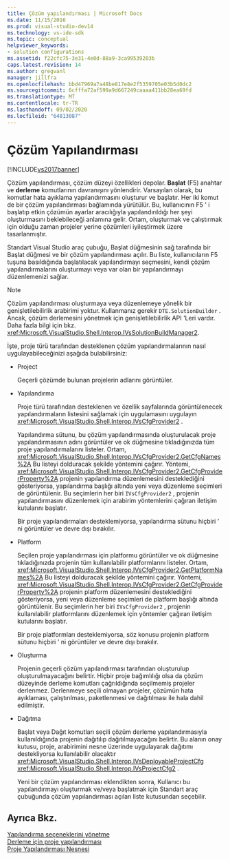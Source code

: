 ```yaml
---
title: Çözüm yapılandırması | Microsoft Docs
ms.date: 11/15/2016
ms.prod: visual-studio-dev14
ms.technology: vs-ide-sdk
ms.topic: conceptual
helpviewer_keywords:
- solution configurations
ms.assetid: f22cfc75-3e31-4e0d-88a9-3ca99539203b
caps.latest.revision: 14
ms.author: gregvanl
manager: jillfra
ms.openlocfilehash: bbd47969a7a48be817e8e2f5359705e03b5d0dc2
ms.sourcegitcommit: 6cfffa72af599a9d667249caaaa411bb28ea69fd
ms.translationtype: MT
ms.contentlocale: tr-TR
ms.lasthandoff: 09/02/2020
ms.locfileid: "64813087"
---
```

# <a name="solution-configuration"></a>Çözüm Yapılandırması
[!INCLUDE[vs2017banner](../../includes/vs2017banner.md)]

Çözüm yapılandırması, çözüm düzeyi özellikleri depolar. **Başlat** (F5) anahtar ve **derleme** komutlarının davranışını yönlendirir. Varsayılan olarak, bu komutlar hata ayıklama yapılandırmasını oluşturur ve başlatır. Her iki komut de bir çözüm yapılandırması bağlamında yürütülür. Bu, kullanıcının F5 ' i başlatıp etkin çözümün ayarlar aracılığıyla yapılandırıldığı her şeyi oluşturmasını beklebileceği anlamına gelir. Ortam, oluşturmak ve çalıştırmak için olduğu zaman projeler yerine çözümleri iyileştirmek üzere tasarlanmıştır.  
  
 Standart Visual Studio araç çubuğu, Başlat düğmesinin sağ tarafında bir Başlat düğmesi ve bir çözüm yapılandırması açılır. Bu liste, kullanıcıların F5 tuşuna basıldığında başlatılacak yapılandırmayı seçmesini, kendi çözüm yapılandırmalarını oluşturmayı veya var olan bir yapılandırmayı düzenlemenizi sağlar.  
  
> [!NOTE]
> Çözüm yapılandırması oluşturmaya veya düzenlemeye yönelik bir genişletilebilirlik arabirimi yoktur. Kullanmanız gerekir `DTE.SolutionBuilder` . Ancak, çözüm derlemesini yönetmek için genişletilebilirlik API 'Leri vardır. Daha fazla bilgi için bkz. <xref:Microsoft.VisualStudio.Shell.Interop.IVsSolutionBuildManager2>.  
  
 İşte, proje türü tarafından desteklenen çözüm yapılandırmalarının nasıl uygulayabileceğinizi aşağıda bulabilirsiniz:  
  
- Project  
  
   Geçerli çözümde bulunan projelerin adlarını görüntüler.  
  
- Yapılandırma  
  
   Proje türü tarafından desteklenen ve özellik sayfalarında görüntülenecek yapılandırmaların listesini sağlamak için uygulamasını uygulayın <xref:Microsoft.VisualStudio.Shell.Interop.IVsCfgProvider2> .  
  
   Yapılandırma sütunu, bu çözüm yapılandırmasında oluşturulacak proje yapılandırmasının adını görüntüler ve ok düğmesine tıkladığınızda tüm proje yapılandırmalarını listeler. Ortam, <xref:Microsoft.VisualStudio.Shell.Interop.IVsCfgProvider2.GetCfgNames%2A> Bu listeyi dolduracak şekilde yöntemini çağırır. Yöntemi, <xref:Microsoft.VisualStudio.Shell.Interop.IVsCfgProvider2.GetCfgProviderProperty%2A> projenin yapılandırma düzenlemesini desteklediğini gösteriyorsa, yapılandırma başlığı altında yeni veya düzenleme seçimleri de görüntülenir. Bu seçimlerin her biri `IVsCfgProvider2` , projenin yapılandırmasını düzenlemek için arabirim yöntemlerini çağıran iletişim kutularını başlatır.  
  
   Bir proje yapılandırmaları desteklemiyorsa, yapılandırma sütunu hiçbiri ' ni görüntüler ve devre dışı bırakılır.  
  
- Platform  
  
   Seçilen proje yapılandırması için platformu görüntüler ve ok düğmesine tıkladığınızda projenin tüm kullanılabilir platformlarını listeler. Ortam, <xref:Microsoft.VisualStudio.Shell.Interop.IVsCfgProvider2.GetPlatformNames%2A> Bu listeyi dolduracak şekilde yöntemini çağırır. Yöntemi, <xref:Microsoft.VisualStudio.Shell.Interop.IVsCfgProvider2.GetCfgProviderProperty%2A> projenin platform düzenlemesini desteklediğini gösteriyorsa, yeni veya düzenleme seçimleri de platform başlığı altında görüntülenir. Bu seçimlerin her biri `IVsCfgProvider2` , projenin kullanılabilir platformlarını düzenlemek için yöntemler çağıran iletişim kutularını başlatır.  
  
   Bir proje platformları desteklemiyorsa, söz konusu projenin platform sütunu hiçbiri ' ni görüntüler ve devre dışı bırakılır.  
  
- Oluşturma  
  
   Projenin geçerli çözüm yapılandırması tarafından oluşturulup oluşturulmayacağını belirtir. Hiçbir proje bağımlılığı olsa da çözüm düzeyinde derleme komutları çağrıldığında seçilmemiş projeler derlenmez. Derlenmeye seçili olmayan projeler, çözümün hata ayıklaması, çalıştırılması, paketlenmesi ve dağıtılması ile hala dahil edilmiştir.  
  
- Dağıtma  
  
   Başlat veya Dağıt komutları seçili çözüm derleme yapılandırmasıyla kullanıldığında projenin dağıtılıp dağıtılmayacağını belirtir. Bu alanın onay kutusu, proje, arabirimini nesne üzerinde uygulayarak dağıtımı destekliyorsa kullanılabilir olacaktır <xref:Microsoft.VisualStudio.Shell.Interop.IVsDeployableProjectCfg> <xref:Microsoft.VisualStudio.Shell.Interop.IVsProjectCfg2> .  
  
  Yeni bir çözüm yapılandırması eklendikten sonra, Kullanıcı bu yapılandırmayı oluşturmak ve/veya başlatmak için Standart araç çubuğunda çözüm yapılandırması açılan liste kutusundan seçebilir.  
  
## <a name="see-also"></a>Ayrıca Bkz.  
 [Yapılandırma seçeneklerini yönetme](../../extensibility/internals/managing-configuration-options.md)   
 [Derleme için proje yapılandırması](../../extensibility/internals/project-configuration-for-building.md)   
 [Proje Yapılandırması Nesnesi](../../extensibility/internals/project-configuration-object.md)
